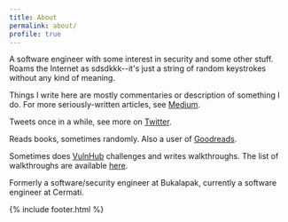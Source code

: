 ```yaml
---
title: About
permalink: about/
profile: true
---
```


A software engineer with some interest in security and some other stuff. Roams the Internet as sdsdkkk--it's just a string of random keystrokes without any kind of meaning.

Things I write here are mostly commentaries or description of something I do. For more seriously-written articles, see [Medium](https://medium.com/@sdsdkkk).

Tweets once in a while, see more on [Twitter](https://twitter.com/sdsdkkk).

Reads books, sometimes randomly. Also a user of [Goodreads](https://www.goodreads.com/sdsdkkk).

Sometimes does [VulnHub](https://www.vulnhub.com/) challenges and writes walkthroughs. The list of walkthroughs are available [here](https://www.vulnhub.com/author/sdsdkkk,201/).

Formerly a software/security engineer at Bukalapak, currently a software engineer at Cermati.

{% include footer.html %}
